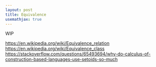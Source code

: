 ```yaml
---
layout: post
title: Equivalence
usemathjax: true
---
```


WIP

https://en.wikipedia.org/wiki/Equivalence_relation
https://en.wikipedia.org/wiki/Equivalence_class
https://stackoverflow.com/questions/65493694/why-do-calculus-of-construction-based-languages-use-setoids-so-much
